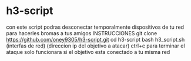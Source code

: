 # h3-script
con este script podras desconectar temporalmente dispositivos de tu red para hacerles bromas a tus amigos
INSTRUCCIONES
git clone https://github.com/oney9305/h3-script.git
cd h3-script
bash h3_script.sh
(interfas de red)
(direccion ip del objetivo a atacar)
ctrl+c para terminar el ataque
solo funcionara si el objetivo esta conectado a tu misma red
